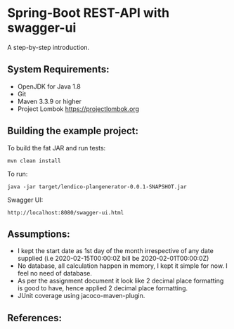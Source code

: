Spring-Boot REST-API with swagger-ui
=====================================
A step-by-step introduction.

System Requirements:
--------------------
- OpenJDK for Java 1.8
- Git
- Maven 3.3.9 or higher
- Project Lombok https://projectlombok.org

Building the example project:
-----------------------------

To build the fat JAR and run tests:

    mvn clean install

To run:

    java -jar target/lendico-plangenerator-0.0.1-SNAPSHOT.jar


Swagger UI:

    http://localhost:8080/swagger-ui.html

Assumptions:
-------------------------
- I kept the start date as 1st day of the month irrespective of any date supplied (i.e 2020-02-15T00:00:0Z bill be 2020-02-01T00:00:0Z)
- No database, all calculation happen in memory, I kept it simple for now. I feel no need of database.
- As per the assignment document it look like 2 decimal place formatting is good to have, hence applied 2 decimal place formatting.
- JUnit coverage using jacoco-maven-plugin.

References:
-----------

